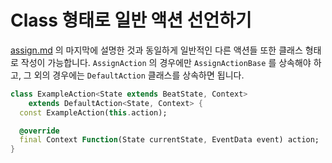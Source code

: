 # Class 형태로 일반 액션 선언하기

&#x20;[assign.md](assign.md "mention") 의 마지막에 설명한 것과 동일하게 일반적인 다른 액션들 또한 클래스 형태로 작성이 가능합니다. `AssignAction` 의 경우에만 `AssignActionBase` 를 상속해야 하고, 그 외의 경우에는 `DefaultAction` 클래스를 상속하면 됩니다.&#x20;

```dart
class ExampleAction<State extends BeatState, Context>
    extends DefaultAction<State, Context> {
  const ExampleAction(this.action);

  @override
  final Context Function(State currentState, EventData event) action;
}
```
